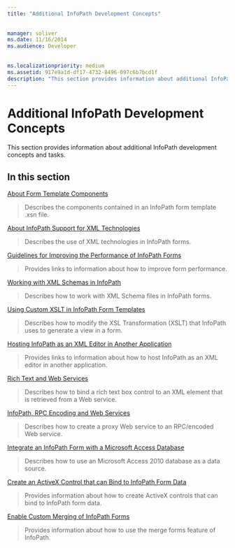 ```yaml
---
title: "Additional InfoPath Development Concepts"
 
 
manager: soliver
ms.date: 11/16/2014
ms.audience: Developer
 
 
ms.localizationpriority: medium
ms.assetid: 917e9a1d-df17-4732-8496-097c6b7bcd1f
description: "This section provides information about additional InfoPath development concepts and tasks."
---
```


# Additional InfoPath Development Concepts

This section provides information about additional InfoPath development concepts and tasks.
  
## In this section

[About Form Template Components](about-form-template-components.md)
  
> Describes the components contained in an InfoPath form template .xsn file.
    
[About InfoPath Support for XML Technologies](about-infopath-support-for-xml-technologies.md)
  
> Describes the use of XML technologies in InfoPath forms.
    
[Guidelines for Improving the Performance of InfoPath Forms](guidelines-for-improving-the-performance-of-infopath-forms.md)
  
> Provides links to information about how to improve form performance.
    
[Working with XML Schemas in InfoPath](working-with-xml-schemas-in-infopath.md)
  
> Describes how to work with XML Schema files in InfoPath forms.
    
[Using Custom XSLT in InfoPath Form Templates](using-custom-xslt-in-infopath-form-templates.md)
  
> Describes how to modify the XSL Transformation (XSLT) that InfoPath uses to generate a view in a form.
    
[Hosting InfoPath as an XML Editor in Another Application](hosting-infopath-as-an-xml-editor-in-another-application.md)
  
> Provides links to information about how to host InfoPath as an XML editor in another application.
    
[Rich Text and Web Services](rich-text-and-web-services.md)
  
> Describes how to bind a rich text box control to an XML element that is retrieved from a Web service.
    
[InfoPath, RPC Encoding and Web Services](infopath-rpc-encoding-and-web-services.md)
  
> Describes how to create a proxy Web service to an RPC/encoded Web service.
    
[Integrate an InfoPath Form with a Microsoft Access Database](integrate-an-infopath-form-with-a-microsoft-access-database.md)
  
> Describes how to use an Microsoft Access 2010 database as a data source.
    
[Create an ActiveX Control that can Bind to InfoPath Form Data](create-an-activex-control-that-can-bind-to-infopath-form-data.md)
  
> Provides information about how to create ActiveX controls that can bind to InfoPath form data.
    
[Enable Custom Merging of InfoPath Forms](enable-custom-merging-of-infopath-forms.md)
  
> Provides information about how to use the merge forms feature of InfoPath.
    

